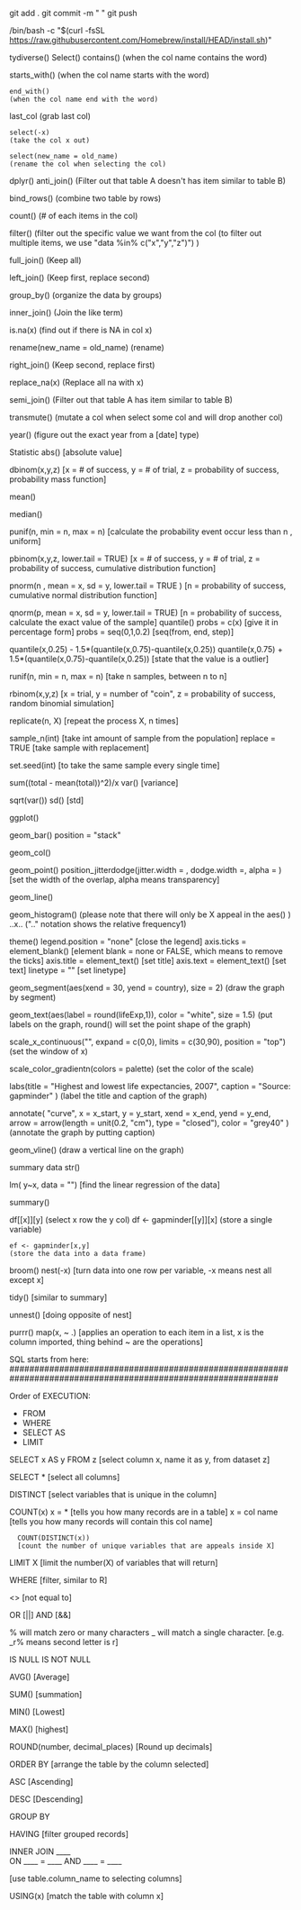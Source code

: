 git add .
git commit -m " "
git push

/bin/bash -c "$(curl -fsSL https://raw.githubusercontent.com/Homebrew/install/HEAD/install.sh)"




tydiverse()
  Select()
    contains()
   (when the col name contains the word)

   starts_with()
   (when the col name starts with the word)

    end_with()
    (when the col name end with the word)

   last_col
   (grab last col)
    
  
  
    select(-x)
    (take the col x out)

    select(new_name = old_name)
    (rename the col when selecting the col)
   
   
dplyr()
  anti_join()
  (Filter out that table A doesn't has item similar to table B)
  
  bind_rows()
  (combine two table by rows)

  count()
  (# of each items in the col)

  filter()
  (filter out the specific value we want from the col
  (to filter out multiple items, we use "data %in% c("x","y","z")")
  )

  full_join()
  (Keep all)

  left_join()
  (Keep first, replace second)

  group_by()
  (organize the data by groups)

  inner_join()
  (Join the like term)

  is.na(x)
  (find out if there is NA in col x)

  rename(new_name = old_name)
  (rename)

  right_join()
  (Keep second, replace first)

  replace_na(x)
  (Replace all na with x)

  semi_join()
  (Filter out that table A has item similar to table B)

  transmute()
  (mutate a col when select some col and will drop another col)

  year()
  (figure out the exact year from a [date] type)



Statistic
  abs()
  [absolute value]

  dbinom(x,y,z)
  [x = # of success, y = # of trial, z = probability of success, probability mass function]

  mean()
  
  median()
  

  punif(n, min = n, max = n)
  [calculate the probability event occur less than n , uniform]
  
  pbinom(x,y,z, lower.tail = TRUE)
  [x = # of success, y = # of trial, z = probability of success, cumulative distribution function]
     
 
  pnorm(n , mean = x, sd = y, lower.tail = TRUE )
  [n = probability of success, cumulative normal distribution function]

  qnorm(p, mean = x, sd = y, lower.tail = TRUE)
  [n = probability of success, calculate the exact value of the sample]
  quantile()
    probs = c(x)
    [give it in percentage form]
    probs = seq(0,1,0.2)
    [seq(from, end, step)]
  
  quantile(x,0.25) - 1.5*(quantile(x,0.75)-quantile(x,0.25))
  quantile(x,0.75) + 1.5*(quantile(x,0.75)-quantile(x,0.25))
  [state that the value is a outlier]

  runif(n, min = n, max = n)
  [take n samples, between n to n]
  
  rbinom(x,y,z)
  [x = trial, y = number of "coin", z = probability of success, random binomial simulation]

  replicate(n, X)
  [repeat the process X, n times]
  
  sample_n(int)
  [take int amount of sample from the population]
    replace = TRUE
    [take sample with replacement]
  
  set.seed(int)
  [to take the same sample every single time]

  sum((total - mean(total))^2)/x
  var()
  [variance]
  
  sqrt(var())
  sd()
  [std]
 

ggplot()

  geom_bar()
    position = "stack"
    
  geom_col()
    
  geom_point()
    position_jitterdodge(jitter.width = , dodge.width =, alpha = )
    [set the width of the overlap, alpha means transparency]
  
  geom_line()
  
  geom_histogram()
    (please note that there will only be X appeal in the aes() )
    ..x..
    (".." notation shows the relative frequency1)
    
  theme()
    legend.position = "none"
      [close the legend]
    axis.ticks = element_blank()
      [element blank = none or FALSE,
       which means to remove the ticks]
    axis.title = element_text()
      [set title]
    axis.text = element_text()
      [set text]
    linetype = ""
      [set linetype]
    
  geom_segment(aes(xend = 30, yend = country), size = 2) 
    (draw the graph by segment)
    
  geom_text(aes(label = round(lifeExp,1)), color = "white", size = 1.5) 
    (put labels on the graph, round() will set the point shape of the graph)
    
  scale_x_continuous("", expand = c(0,0), limits = c(30,90), position = "top") 
    (set the window of x)
    
  scale_color_gradientn(colors = palette) 
    (set the color of the scale)
    
  labs(title = "Highest and lowest life expectancies, 2007", caption = "Source: gapminder" )
    (label the title and caption of the graph)
  
  annotate(
    "curve",
    x = x_start, y = y_start,
    xend = x_end, yend = y_end,
    arrow = arrow(length = unit(0.2, "cm"), type = "closed"),
    color = "grey40"
  )
    (annotate the graph by putting caption)
  
  geom_vline()
    (draw a vertical line on the graph)
    
    
summary data 
   str()
   
   lm( y~x, data = "")
   [find the linear regression of the data]
   
   summary()
   
   df[[x]][y]
   (select x row the y col)
    df <- gapminder[[y]][x]
    (store a single variable)

    ef <- gapminder[x,y]
    (store the data into a data frame)
   
   
   
broom()
   nest(-x)
   [turn data into one row per variable, -x means nest all except x]
   
   tidy()
   [similar to summary]
   
   unnest()
   [doing opposite of nest]
  
  
purrr()
  map(x, ~ .)
  [applies an operation to each item in a list, x is the column imported, thing behind ~ are the operations]









SQL starts from here:
##############################################################################################################

Order of EXECUTION:

  * FROM
  * WHERE
  * SELECT AS
  * LIMIT
  
  
  
SELECT x AS y FROM z
  [select column x, name it as y, from dataset z]
  
  SELECT * 
  [select all columns]
  
  DISTINCT
  [select variables that is unique in the column]
    

COUNT(x)
  x = *
    [tells you how many records are in a table]
  x = col name
    [tells you how many records will contain this col name]

      COUNT(DISTINCT(x))
      [count the number of unique variables that are appeals inside X]

LIMIT X
  [limit the number(X) of variables that will return]
  
  
WHERE 
  [filter, similar to R]

  <> [not equal to]
  
  OR
  [||]
  AND
  [&&]
  
  % will match zero or many characters
  _ will match a single character.
    [e.g. _r% means second letter is r]
    
  IS NULL
  IS NOT NULL
  


AVG()
  [Average]

SUM()
  [summation]

MIN()
  [Lowest]

MAX()
  [highest]

ROUND(number, decimal_places)
  [Round up decimals]


ORDER BY 
  [arrange the table by the column selected]
  
  ASC
  [Ascending]
  
  DESC
  [Descending]

GROUP BY

HAVING 
  [filter grouped records]

INNER JOIN ____  
ON ____ = ____
  AND ____ = ____
  
  [use table.column_name to selecting columns]

USING(x)
  [match the table with column x]








  
 